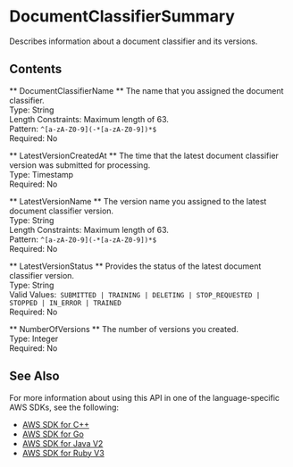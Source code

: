 # DocumentClassifierSummary<a name="API_DocumentClassifierSummary"></a>

Describes information about a document classifier and its versions\.

## Contents<a name="API_DocumentClassifierSummary_Contents"></a>

 ** DocumentClassifierName **   <a name="comprehend-Type-DocumentClassifierSummary-DocumentClassifierName"></a>
The name that you assigned the document classifier\.  
Type: String  
Length Constraints: Maximum length of 63\.  
Pattern: `^[a-zA-Z0-9](-*[a-zA-Z0-9])*$`   
Required: No

 ** LatestVersionCreatedAt **   <a name="comprehend-Type-DocumentClassifierSummary-LatestVersionCreatedAt"></a>
The time that the latest document classifier version was submitted for processing\.  
Type: Timestamp  
Required: No

 ** LatestVersionName **   <a name="comprehend-Type-DocumentClassifierSummary-LatestVersionName"></a>
The version name you assigned to the latest document classifier version\.  
Type: String  
Length Constraints: Maximum length of 63\.  
Pattern: `^[a-zA-Z0-9](-*[a-zA-Z0-9])*$`   
Required: No

 ** LatestVersionStatus **   <a name="comprehend-Type-DocumentClassifierSummary-LatestVersionStatus"></a>
Provides the status of the latest document classifier version\.  
Type: String  
Valid Values:` SUBMITTED | TRAINING | DELETING | STOP_REQUESTED | STOPPED | IN_ERROR | TRAINED`   
Required: No

 ** NumberOfVersions **   <a name="comprehend-Type-DocumentClassifierSummary-NumberOfVersions"></a>
The number of versions you created\.  
Type: Integer  
Required: No

## See Also<a name="API_DocumentClassifierSummary_SeeAlso"></a>

For more information about using this API in one of the language\-specific AWS SDKs, see the following:
+  [AWS SDK for C\+\+](https://docs.aws.amazon.com/goto/SdkForCpp/comprehend-2017-11-27/DocumentClassifierSummary) 
+  [AWS SDK for Go](https://docs.aws.amazon.com/goto/SdkForGoV1/comprehend-2017-11-27/DocumentClassifierSummary) 
+  [AWS SDK for Java V2](https://docs.aws.amazon.com/goto/SdkForJavaV2/comprehend-2017-11-27/DocumentClassifierSummary) 
+  [AWS SDK for Ruby V3](https://docs.aws.amazon.com/goto/SdkForRubyV3/comprehend-2017-11-27/DocumentClassifierSummary) 